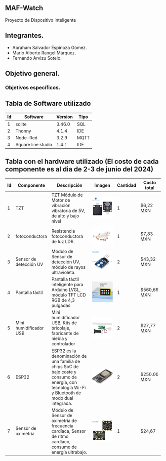 ## MAF-Watch
Proyecto de Dispositivo Inteligente

## Integrantes.
- Abraham Salvador Espinoza Gómez.
- Mario Alberto Rangel Márquez.
- Fernando Arvizu Sotelo.

## Objetivo general.


### Objetivos específicos.


## Tabla de Software utilizado
| Id | Software | Version | Tipo |
|----|----------|---------|------|
| 1 |  sqlite  | 3.46.0 | SQL |
| 2 | Thonny  | 4.1.4 |  IDE |
| 3 | Node-Red | 3.2.9 | MQTT |
| 4 | Square line studio | 1.4.1 | IDE |

## Tabla con el hardware utilizado (El costo de cada componente es al dia de 2-3 de junio del 2024)
| Id | Componente | Descripción | Imagen | Cantidad | Costo total |
|----|------------|-------------|--------|----------|-------------|
|1|TZT|TZT Módulo de Motor de vibración vibratoria de 5V, de alto y bajo nivel|![image](Imagenes/TZT.jpg)|1|$6,22 MXN|
|2|fotoconductora|Resistencia fotoconductora de luz LDR. |![image](/Imagenes/fotorresistencia.jpg)|1|$7,83 MXN|
|3|Sensor de detección UV|Módulo de Sensor de detección UV, módulo de rayos ultravioleta.|![image](./Imagenes/Modulo-de-Sensor-UV.jpg)|2|$43,32 MXN|
|4|Pantalla táctil|Pantalla táctil inteligente para Arduino LVGL, módulo TFT LCD RGB de 4,3 pulgadas.|![image](./Imagenes/Pantalla-tactil.jpg)|1|$560,69 MXN|
|5|Mini humidificador USB|Mini humidificador USB, Kits de bricolaje, fabricante de niebla y controlador|![image](./Imagenes/Mini-humidificador.jpg)|2|$27,77 MXN|
|6|ESP32|ESP32 es la denominación de una familia de chips SoC de bajo coste y consumo de energía, con tecnología Wi-Fi y Bluetooth de modo dual integrada.|![image](./Imagenes/Esp32.jpg)|2|$250.00 MXN|
|7|Sensor de oximetría|Módulo de Sensor de oximetría de frecuencia cardíaca, Sensor de ritmo cardíaco, consumo de energía ultrabajo. |![image](./Imagenes/Modulo-de-Sensor.jpg)|1|$24,67|

